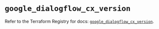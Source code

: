 # `google_dialogflow_cx_version`

Refer to the Terraform Registry for docs: [`google_dialogflow_cx_version`](https://registry.terraform.io/providers/hashicorp/google-beta/6.11.1/docs/resources/google_dialogflow_cx_version).
